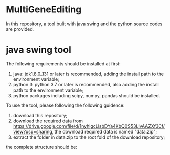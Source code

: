 # MultiGeneEditing
 
In this repository, a tool bulit with java swing and the python source codes are provided.

# java swing tool
The following requirements should be installed at first:
1. java: jdk1.8.0_131 or later is recommended, adding the install path to the environment variable;
2. python 3: python 3.7 or later is recommended, also adding the install path to the environment variable;
3. python packages including scipy, numpy, pandas should be installed.

To use the tool, please following the following guidence:
1. download this repository;
2. download the required data from https://drive.google.com/file/d/1nyhlgcLlsbDYa4KbQ0S53LIvAAZXf3Cf/view?usp=sharing, the download required data is named "data.zip";
3. extract the folder in data.zip to the root fold of the download repository;

the complete structure should be:


